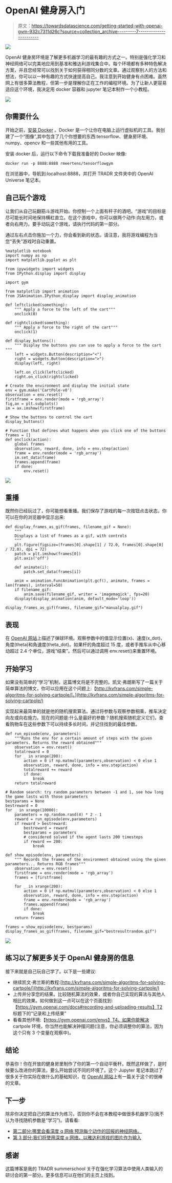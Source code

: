 # OpenAI 健身房入门

> 原文：<https://towardsdatascience.com/getting-started-with-openai-gym-932c7311d26c?source=collection_archive---------7----------------------->

![](img/1097940f0b2b0eff7b49821c67ee9eed.png)

OpenAI 健身房环境是了解更多机器学习的最有趣的方式之一。特别是强化学习和神经网络可以完美地应用到基准和雅达利游戏集合中。每个环境都有多种特色解决方案，并且您经常可以找到关于如何获得相同分数的文章。通过观察别人的方法和想法，你可以以一种有趣的方式快速提高自己。我注意到开始健身有点困难。虽然网上有很多算法教程，但第一步是理解你正在工作的编程环境。为了让新人更容易适应这个环境，我决定用 docker 容器和 jupyter 笔记本制作一个小教程。

![](img/e84c46b355a20207073fb0474b2b7ae8.png)

## 你需要什么

开始之前，[安装 Docker](https://docs.docker.com/engine/installation/#supported-platforms) 。Docker 是一个让你在电脑上运行虚拟机的工具。我创建了一个“图像”,其中包含了几个你想要的东西:tensorflow、健身房环境、numpy、opencv 和一些其他有用的工具。

安装 docker 后，运行以下命令下载我准备好的 Docker 映像:

```
docker run -p 8888:8888 rmeertens/tensorflowgym
```

在浏览器中，导航到:localhost:8888，并打开 TRADR 文件夹中的 OpenAI Universe 笔记本。

## 自己玩个游戏

让我们从自己玩翻筋斗游戏开始。你控制一个上面有杆子的酒吧。“游戏”的目标是尽可能长时间地保持横杠直立。在这个游戏中，你可以做两个动作:向左用力，或者向右用力。要手动玩这个游戏，请执行代码的第一部分。

通过左右点击你施加一个力，你会看到新的状态。请注意，我将游戏编程为当您“丢失”游戏时自动重置。

```
%matplotlib notebook
import numpy as np
import matplotlib.pyplot as plt

from ipywidgets import widgets
from IPython.display import display

import gym

from matplotlib import animation
from JSAnimation.IPython_display import display_animation

def leftclicked(something):
    """ Apply a force to the left of the cart"""
    onclick(0)

def rightclicked(something):
    """ Apply a force to the right of the cart"""
    onclick(1)

def display_buttons():
    """ Display the buttons you can use to apply a force to the cart """
    left = widgets.Button(description="<")
    right = widgets.Button(description=">")
    display(left, right)

    left.on_click(leftclicked)
    right.on_click(rightclicked)

# Create the environment and display the initial state
env = gym.make('CartPole-v0')
observation = env.reset()
firstframe = env.render(mode = 'rgb_array')
fig,ax = plt.subplots()
im = ax.imshow(firstframe) 

# Show the buttons to control the cart
display_buttons()

# Function that defines what happens when you click one of the buttons
frames = []
def onclick(action):
    global frames
    observation, reward, done, info = env.step(action)
    frame = env.render(mode = 'rgb_array')
    im.set_data(frame)
    frames.append(frame)
    if done:
        env.reset()
```

![](img/b881b410423d42bde80044b2d5302d59.png)

## 重播

既然你已经玩过了，你可能想看重播。我们保存了游戏的每一次按钮点击状态，你可以在你的浏览器中显示出来:

```
def display_frames_as_gif(frames, filename_gif = None):
    """
    Displays a list of frames as a gif, with controls
    """
    plt.figure(figsize=(frames[0].shape[1] / 72.0, frames[0].shape[0] / 72.0), dpi = 72)
    patch = plt.imshow(frames[0])
    plt.axis('off')

    def animate(i):
        patch.set_data(frames[i])

    anim = animation.FuncAnimation(plt.gcf(), animate, frames = len(frames), interval=50)
    if filename_gif: 
        anim.save(filename_gif, writer = 'imagemagick', fps=20)
    display(display_animation(anim, default_mode='loop'))

display_frames_as_gif(frames, filename_gif="manualplay.gif")
```

## 表现

在 [OpenAI 网站](https://gym.openai.com/envs/CartPole-v0)上描述了弹球环境。观察参数中的值显示位置(x)、速度(x_dot)、角度(theta)和角速度(theta_dot)。如果杆的角度超过 15 度，或者手推车从中心移动超过 2.4 个单位，游戏“结束”。然后可以通过调用 env.reset()来重置环境。

## 开始学习

如果没有简单的“学习”机制，这篇博文将是不完整的。凯文·弗朗斯写了一篇关于简单算法的博文，你可以应用在这个问题上:【http://kvfrans.com/simple-algoritms-for-solving-cartpole/[。](http://kvfrans.com/simple-algoritms-for-solving-cartpole/)

实现起来最简单的就是他的随机搜索算法。通过将参数与观察参数相乘，推车决定向左或向右施力。现在的问题是:什么是最好的参数？随机搜索随机定义它们，查看购物车在这些参数下可以持续多长时间，并记住找到的最佳参数。

```
def run_episode(env, parameters):  
    """Runs the env for a certain amount of steps with the given parameters. Returns the reward obtained"""
    observation = env.reset()
    totalreward = 0
    for _ in xrange(200):
        action = 0 if np.matmul(parameters,observation) < 0 else 1
        observation, reward, done, info = env.step(action)
        totalreward += reward
        if done:
            break
    return totalreward

# Random search: try random parameters between -1 and 1, see how long the game lasts with those parameters
bestparams = None  
bestreward = 0  
for _ in xrange(10000):  
    parameters = np.random.rand(4) * 2 - 1
    reward = run_episode(env,parameters)
    if reward > bestreward:
        bestreward = reward
        bestparams = parameters
        # considered solved if the agent lasts 200 timesteps
        if reward == 200:
            break

def show_episode(env, parameters):  
    """ Records the frames of the environment obtained using the given parameters... Returns RGB frames"""
    observation = env.reset()
    firstframe = env.render(mode = 'rgb_array')
    frames = [firstframe]

    for _ in xrange(200):
        action = 0 if np.matmul(parameters,observation) < 0 else 1
        observation, reward, done, info = env.step(action)
        frame = env.render(mode = 'rgb_array')
        frames.append(frame)
        if done:
            break
    return frames

frames = show_episode(env, bestparams)
display_frames_as_gif(frames, filename_gif="bestresultrandom.gif")
```

![](img/1943165a28647433196ce297fbe593ba.png)

## 练习以了解更多关于 OpenAI 健身房的信息

接下来就是自己玩自己学了。以下是一些建议:

*   继续凯文·弗兰斯的教程:[http://kvfrans.com/simple-algoritms-for-solving-cartpole/](http://kvfrans.com/simple-algoritms-for-solving-cartpole/)
*   上传并分享您的结果。比较随机算法的效果，或者你自己实现的算法与其他人相比的效果。如何做到这一点可以在这个页面找到:【https://gym.openai.com/docs#recording-and-uploading-results】T2 标题下的“记录和上传结果”
*   看看其他环境:【https://gym.openai.com/envs】T4。如果你能解决 cartpole 环境，你当然也能解决钟摆问题(注意，你必须调整你的算法，因为这个只有 3 个变量在观察中)。

## 结论

恭喜你！你在开放的健身房里制作了你的第一个自动平衡杆。既然这样做了，是时候要么改进你的算法，要么开始尝试不同的环境了。这个 Jupyter 笔记本跳过了很多关于你实际在做什么的基础知识，在 [OpenAI 网站](https://gym.openai.com/docs)上有一篇关于这个的很棒的文章。

## 下一步

除非你决定把自己的算法作为练习，否则你不会在本教程中做很多机器学习(我不认为寻找随机参数是“学习”)。请看看:

*   [第二部分:哪里会看深度 q 网络:预测每个动作的回报的神经网络。](http://www.pinchofintelligence.com/introduction-openai-gym-part-2-building-deep-q-network/)
*   [第 3 部分:我们将使用深度 q 网络，以雅达利游戏的图片作为输入](http://www.pinchofintelligence.com/openai-gym-part-3-playing-space-invaders-deep-reinforcement-learning/)

## 感谢

这篇博客是我的 TRADR summerschool 关于在强化学习算法中使用人类输入的研讨会的第一部分。更多信息可以在他们的主页上找到。